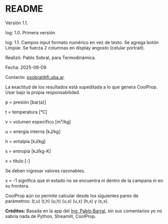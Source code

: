 # README

Versión 1.1.

log: 1.0. Primera versión

log: 1.1. Campos input formato numérico en vez de texto. Se agrega botón Limpiar. Se fuerza 2 columnas en display angosto (celular portrait).

Realizó: Pablo Sobral, para Termodinámica. 

Fecha: 2025-08-09

Contacto: psobral@fi.uba.ar.

La exactitud de los resultados está supeditada a lo que genera CoolProp. Usar bajo la propia responsabilidad.

p = presión [bar(a)]

t = temperatura [°C]

v = volumen específico [m³/kg]

u = energía interna [kJ/kg]

h = entalpía [kJ/kg]

s = entropía [kJ/kg-K]

x = título [-]

Se deben ingresar valores razonables.

x = -1 significa que el estado no se encuentra ni dentro de la campana ni en su frontera.

CoolProp aún no permite calcular desde los siguientes pares de parámetros: (t,u) (t,h) (u,h) (u,s) (u,x) (h,x) y (s,x).

**Créditos:** Basada en la app del [Ing. Pablo Barral](mailto:pbarral@fi.uba.ar), sin sus comentarios yo no sabría nada de Python, Streamlit, CoolProp.
